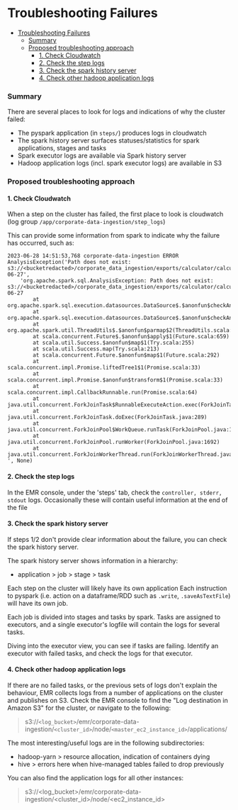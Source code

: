 # Troubleshooting Failures

<!-- TOC -->
* [Troubleshooting Failures](#troubleshooting-failures)
    * [Summary](#summary)
    * [Proposed troubleshooting approach](#proposed-troubleshooting-approach)
      * [1. Check Cloudwatch](#1-check-cloudwatch)
      * [2. Check the step logs](#2-check-the-step-logs)
      * [3. Check the spark history server](#3-check-the-spark-history-server)
      * [4. Check other hadoop application logs](#4-check-other-hadoop-application-logs)
<!-- TOC -->

### Summary
There are several places to look for logs and indications of why the cluster 
failed:
- The pyspark application (in `steps/`) produces logs in cloudwatch
- The spark history server surfaces statuses/statistics for spark applications,
stages and tasks
- Spark executor logs are available via Spark history server
- Hadoop application logs (incl. spark executor logs) are available in S3


### Proposed troubleshooting approach

#### 1. Check Cloudwatch
When a step on the cluster has failed, the first place to look is cloudwatch 
(log group `/app/corporate-data-ingestion/step_logs`)

This can provide some information from spark to indicate why the failure has 
occurred, such as:
```
2023-06-28 14:51:53,768 corporate-data-ingestion ERROR 
AnalysisException('Path does not exist: s3://<bucketredacted>/corporate_data_ingestion/exports/calculator/calculationParts/2023-06-27', 
    'org.apache.spark.sql.AnalysisException: Path does not exist: s3://<bucketredacted>/corporate_data_ingestion/exports/calculator/calculationParts/2023-06-27
        at org.apache.spark.sql.execution.datasources.DataSource$.$anonfun$checkAndGlobPathIfNecessary$4(DataSource.scala:806)
        at org.apache.spark.sql.execution.datasources.DataSource$.$anonfun$checkAndGlobPathIfNecessary$4$adapted(DataSource.scala:803)
        at org.apache.spark.util.ThreadUtils$.$anonfun$parmap$2(ThreadUtils.scala:372)
        at scala.concurrent.Future$.$anonfun$apply$1(Future.scala:659)
        at scala.util.Success.$anonfun$map$1(Try.scala:255)
        at scala.util.Success.map(Try.scala:213)
        at scala.concurrent.Future.$anonfun$map$1(Future.scala:292)
        at scala.concurrent.impl.Promise.liftedTree1$1(Promise.scala:33)
        at scala.concurrent.impl.Promise.$anonfun$transform$1(Promise.scala:33)
        at scala.concurrent.impl.CallbackRunnable.run(Promise.scala:64)
        at java.util.concurrent.ForkJoinTask$RunnableExecuteAction.exec(ForkJoinTask.java:1402)
        at java.util.concurrent.ForkJoinTask.doExec(ForkJoinTask.java:289)
        at java.util.concurrent.ForkJoinPool$WorkQueue.runTask(ForkJoinPool.java:1056)
        at java.util.concurrent.ForkJoinPool.runWorker(ForkJoinPool.java:1692)
        at java.util.concurrent.ForkJoinWorkerThread.run(ForkJoinWorkerThread.java:175)
', None)
```

#### 2. Check the step logs
In the EMR console, under the 'steps' tab, check the `controller, stderr,
stdout` logs.  Occasionally these will contain useful information at the end 
of the file

#### 3. Check the spark history server
If steps 1/2 don't provide clear information about the failure, you can check
the spark history server.

The spark history server shows information in a hierarchy:
- application > job > stage > task

Each step on the cluster will likely have its own application
Each instruction to pyspark (i.e. action on a dataframe/RDD such as 
`.write`, `.saveAsTextFile`) will have its own job.

Each job is divided into stages and tasks by spark.  Tasks are assigned to 
executors, and a single executor's logfile will contain the logs for several
tasks.

Diving into the executor view, you can see if tasks are failing.  Identify an 
executor with failed tasks, and check the logs for that executor.


#### 4. Check other hadoop application logs
If there are no failed tasks, or the previous sets of logs don't explain the
behaviour, EMR collects logs from a number of applications on the cluster and
publishes on S3.  Check the EMR console to find the "Log destination in Amazon 
S3" for the cluster, or navigate to the following:
> s3://`<log_bucket>`/emr/corporate-data-ingestion/`<cluster_id>`/node/`<master_ec2_instance_id>`/applications/

The most interesting/useful logs are in the following subdirectories:
- hadoop-yarn > resource allocation, indication of containers dying
- hive > errors here when hive-managed tables failed to drop previously

You can also find the application logs for all other instances:
> s3://<log_bucket>/emr/corporate-data-ingestion/<cluster_id>/node/<ec2_instance_id>